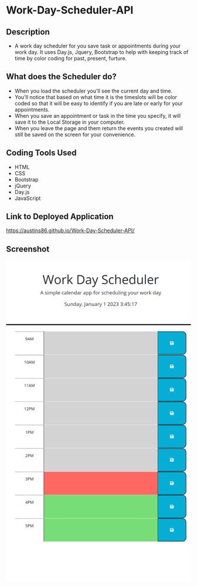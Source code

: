 # Work-Day-Scheduler-API

## Description
- A work day scheduler for you save task or appointments during your work day. It uses Day.js, Jquery, Bootstrap to help with keeping track of 
time by color coding for past, present, furture.   


## What does the Scheduler do? 
- When you load the scheduler you'll see the current day and time.
- You'll notice that based on what time it is the timeslots will be color coded so that 
it will be easy to identify if you are late or early for your appointments. 
- When you save an appointment or task in the time you specify, it will save it to the 
Local Storage in your computer.
- When you leave the page and them return the events you created will still be saved on the screen for your convenience.

## Coding Tools Used
- HTML
- CSS 
- Bootstrap
- jQuery
- Day.js
- JavaScript

## Link to Deployed Application
https://austins86.github.io/Work-Day-Scheduler-API/

## Screenshot

![Screenshot](assests\Images\Work-Day-Scheduler-API.png)

